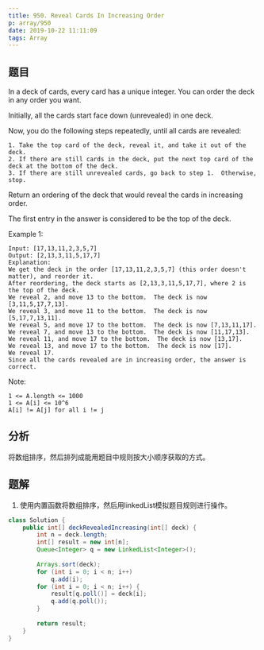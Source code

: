 ```yaml
---
title: 950. Reveal Cards In Increasing Order
p: array/950
date: 2019-10-22 11:11:09
tags: Array
---
```


## 题目

In a deck of cards, every card has a unique integer.  You can order the deck in any order you want.

Initially, all the cards start face down (unrevealed) in one deck.

Now, you do the following steps repeatedly, until all cards are revealed:

    1. Take the top card of the deck, reveal it, and take it out of the deck.
    2. If there are still cards in the deck, put the next top card of the deck at the bottom of the deck.
    3. If there are still unrevealed cards, go back to step 1.  Otherwise, stop.

Return an ordering of the deck that would reveal the cards in increasing order.

The first entry in the answer is considered to be the top of the deck.

Example 1:

``` Example
Input: [17,13,11,2,3,5,7]
Output: [2,13,3,11,5,17,7]
Explanation:
We get the deck in the order [17,13,11,2,3,5,7] (this order doesn't matter), and reorder it.
After reordering, the deck starts as [2,13,3,11,5,17,7], where 2 is the top of the deck.
We reveal 2, and move 13 to the bottom.  The deck is now [3,11,5,17,7,13].
We reveal 3, and move 11 to the bottom.  The deck is now [5,17,7,13,11].
We reveal 5, and move 17 to the bottom.  The deck is now [7,13,11,17].
We reveal 7, and move 13 to the bottom.  The deck is now [11,17,13].
We reveal 11, and move 17 to the bottom.  The deck is now [13,17].
We reveal 13, and move 17 to the bottom.  The deck is now [17].
We reveal 17.
Since all the cards revealed are in increasing order, the answer is correct.
```

Note:

``` note
1 <= A.length <= 1000
1 <= A[i] <= 10^6
A[i] != A[j] for all i != j
```

## 分析
将数组排序，然后排列成能用题目中规则按大小顺序获取的方式。

## 题解

1. 使用内置函数将数组排序，然后用linkedList模拟题目规则进行操作。

``` java
class Solution {
    public int[] deckRevealedIncreasing(int[] deck) {
        int n = deck.length;
        int[] result = new int[n];
        Queue<Integer> q = new LinkedList<Integer>();
        
        Arrays.sort(deck);
        for (int i = 0; i < n; i++)
            q.add(i);
        for (int i = 0; i < n; i++) {
            result[q.poll()] = deck[i];
            q.add(q.poll());
        }
        
        return result;
    }
}
```
